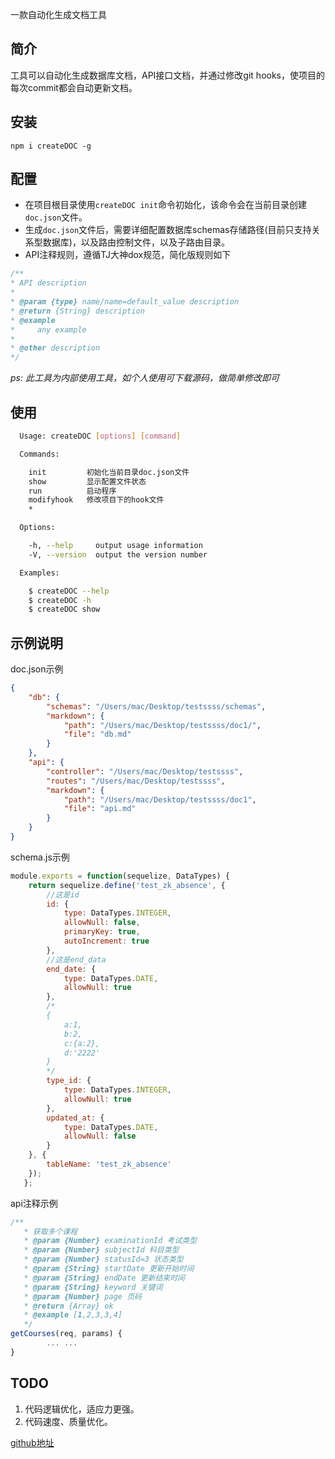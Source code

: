 一款自动化生成文档工具

## 简介

工具可以自动化生成数据库文档，API接口文档，并通过修改git hooks，使项目的每次commit都会自动更新文档。

## 安装

 `npm i createDOC -g`

## 配置
 - 在项目根目录使用`createDOC init`命令初始化，该命令会在当前目录创建`doc.json`文件。
 - 生成`doc.json`文件后，需要详细配置数据库schemas存储路径(目前只支持关系型数据库)，以及路由控制文件，以及子路由目录。
 - API注释规则，遵循TJ大神dox规范，简化版规则如下
 ```js
 /**
 * API description
 *
 * @param {type} name/name=default_value description 
 * @return {String} description
 * @example
 *     any example
 *     
 * @other description
 */
 ```
*ps: 此工具为内部使用工具，如个人使用可下载源码，做简单修改即可*
## 使用

```sh
  Usage: createDOC [options] [command]

  Commands:

    init         初始化当前目录doc.json文件
    show         显示配置文件状态
    run          启动程序
    modifyhook   修改项目下的hook文件
    *

  Options:

    -h, --help     output usage information
    -V, --version  output the version number

  Examples:

    $ createDOC --help
    $ createDOC -h
    $ createDOC show
```

## 示例说明
doc.json示例
```json
{
    "db": {
        "schemas": "/Users/mac/Desktop/testssss/schemas",
        "markdown": {
            "path": "/Users/mac/Desktop/testssss/doc1/",
            "file": "db.md"
        }
    },
    "api": {
        "controller": "/Users/mac/Desktop/testssss",
        "routes": "/Users/mac/Desktop/testssss",
        "markdown": {
            "path": "/Users/mac/Desktop/testssss/doc1",
            "file": "api.md"
        }
    }
}
```
schema.js示例
```js
module.exports = function(sequelize, DataTypes) {
   	return sequelize.define('test_zk_absence', {
   		//这是id
   		id: {
   			type: DataTypes.INTEGER,
   			allowNull: false,
   			primaryKey: true,
   			autoIncrement: true
   		},
   		//这是end_data
   		end_date: {
   			type: DataTypes.DATE,
   			allowNull: true
   		},
   		/*
   		{
   			a:1,
   			b:2,
   			c:{a:2},
   			d:'2222'
   		}
   		*/
   		type_id: {
   			type: DataTypes.INTEGER,
   			allowNull: true
   		},
   		updated_at: {
   			type: DataTypes.DATE,
   			allowNull: false
   		}
   	}, {
   		tableName: 'test_zk_absence'
   	});
   };
```
api注释示例
```js
/**
   * 获取多个课程
   * @param {Number} examinationId 考试类型
   * @param {Number} subjectId 科目类型
   * @param {Number} statusId=3 状态类型
   * @param {String} startDate 更新开始时间
   * @param {String} endDate 更新结束时间
   * @param {String} keyword 关键词
   * @param {Number} page 页码
   * @return {Array} ok
   * @example [1,2,3,3,4]
   */
getCourses(req, params) {
		... ...
}
```
## TODO
1. 代码逻辑优化，适应力更强。
2. 代码速度、质量优化。

[github地址](https://github.com/a1511870876/buildDOC)